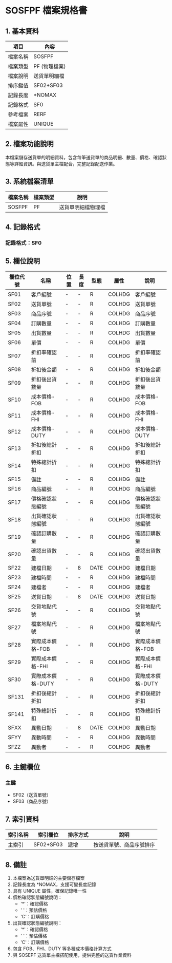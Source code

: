 # SOSFPF 檔案規格書

## 1. 基本資料

| 項目 | 內容 |
|------|------|
| 檔案名稱 | SOSFPF |
| 檔案類型 | PF (物理檔案) |
| 檔案說明 | 送貨單明細檔 |
| 排序鍵值 | SF02+SF03 |
| 記錄長度 | *NOMAX |
| 記錄格式 | SF0 |
| 參考檔案 | RERF |
| 檔案屬性 | UNIQUE |

## 2. 檔案功能說明

本檔案儲存送貨單的明細資料，包含每筆送貨單的商品明細、數量、價格、確認狀態等詳細資訊。與送貨單主檔配合，完整記錄配送作業。

## 3. 系統檔案清單

| 檔案名稱 | 檔案類型 | 說明 |
|----------|----------|------|
| SOSFPF | PF | 送貨單明細檔物理檔 |

## 4. 記錄格式

### 記錄格式：SF0

## 5. 欄位說明

| 欄位代號 | 名稱 | 位置 | 長度 | 型態 | 屬性 | 說明 |
|----------|------|------|------|------|------|------|
| SF01 | 客戶編號 | - | - | R | COLHDG | 客戶編號 |
| SF02 | 送貨單號 | - | - | R | COLHDG | 送貨單號 |
| SF03 | 商品序號 | - | - | R | COLHDG | 商品序號 |
| SF04 | 訂購數量 | - | - | R | COLHDG | 訂購數量 |
| SF05 | 出貨數量 | - | - | R | COLHDG | 出貨數量 |
| SF06 | 單價 | - | - | R | COLHDG | 單價 |
| SF07 | 折扣率確認前 | - | - | R | COLHDG | 折扣率確認前 |
| SF08 | 折扣後金額 | - | - | R | COLHDG | 折扣後金額 |
| SF09 | 折扣後出貨數量 | - | - | R | COLHDG | 折扣後出貨數量 |
| SF10 | 成本價格-FOB | - | - | R | COLHDG | 成本價格-FOB |
| SF11 | 成本價格-FHI | - | - | R | COLHDG | 成本價格-FHI |
| SF12 | 成本價格-DUTY | - | - | R | COLHDG | 成本價格-DUTY |
| SF13 | 折扣後總計折扣 | - | - | R | COLHDG | 折扣後總計折扣 |
| SF14 | 特殊總計折扣 | - | - | R | COLHDG | 特殊總計折扣 |
| SF15 | 備註 | - | - | R | COLHDG | 備註 |
| SF16 | 商品編號 | - | - | R | COLHDG | 商品編號 |
| SF17 | 價格確認狀態編號 | - | - | R | COLHDG | 價格確認狀態編號 |
| SF18 | 出貨確認狀態編號 | - | - | R | COLHDG | 出貨確認狀態編號 |
| SF19 | 確認訂購數量 | - | - | R | COLHDG | 確認訂購數量 |
| SF20 | 確認出貨數量 | - | - | R | COLHDG | 確認出貨數量 |
| SF22 | 建檔日期 | - | 8 | DATE | COLHDG | 建檔日期 |
| SF23 | 建檔時間 | - | - | R | COLHDG | 建檔時間 |
| SF24 | 建檔者 | - | - | R | COLHDG | 建檔者 |
| SF25 | 送貨日期 | - | 8 | DATE | COLHDG | 送貨日期 |
| SF26 | 交貨地點代號 | - | - | R | COLHDG | 交貨地點代號 |
| SF27 | 檔案地點代號 | - | - | R | COLHDG | 檔案地點代號 |
| SF28 | 實際成本價格-FOB | - | - | R | COLHDG | 實際成本價格-FOB |
| SF29 | 實際成本價格-FHI | - | - | R | COLHDG | 實際成本價格-FHI |
| SF30 | 實際成本價格-DUTY | - | - | R | COLHDG | 實際成本價格-DUTY |
| SF131 | 折扣後總計折扣 | - | - | R | COLHDG | 折扣後總計折扣 |
| SF141 | 特殊總計折扣 | - | - | R | COLHDG | 特殊總計折扣 |
| SFXX | 異動日期 | - | 8 | DATE | COLHDG | 異動日期 |
| SFYY | 異動時間 | - | - | R | COLHDG | 異動時間 |
| SFZZ | 異動者 | - | - | R | COLHDG | 異動者 |

## 6. 主鍵欄位

### 主鍵
- SF02（送貨單號）
- SF03（商品序號）

## 7. 索引資料

| 索引名稱 | 索引欄位 | 排序方式 | 說明 |
|----------|----------|----------|------|
| 主索引 | SF02+SF03 | 遞增 | 按送貨單號、商品序號排序 |

## 8. 備註

1. 本檔案為送貨單明細的主要儲存檔案
2. 記錄長度為 *NOMAX，支援可變長度記錄
3. 具有 UNIQUE 屬性，確保記錄唯一性
4. 價格確認狀態編號說明：
   - '*'：確認價格
   - ' '：預估價格
   - 'C'：訂購價格
5. 出貨確認狀態編號說明：
   - '*'：確認價格
   - ' '：預估價格
   - 'C'：訂購價格
6. 包含 FOB、FHI、DUTY 等多種成本價格計算方式
7. 與 SOSEPF 送貨單主檔搭配使用，提供完整的送貨作業資料 